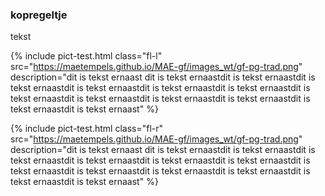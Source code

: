 <body>

### kopregeltje

<p> tekst </p>

{% include pict-test.html
  class="fl-l"
  src="https://maetempels.github.io/MAE-gf/images_wt/gf-pg-trad.png" 
  description="dit is tekst ernaast dit is tekst ernaastdit is tekst ernaastdit is tekst ernaastdit is tekst ernaastdit is tekst ernaastdit is tekst ernaastdit is tekst ernaastdit is tekst ernaastdit is tekst ernaastdit is tekst ernaastdit is tekst ernaastdit is tekst ernaast"
%}

{% include pict-test.html
  class="fl-r"
  src="https://maetempels.github.io/MAE-gf/images_wt/gf-pg-trad.png" 
  description="dit is tekst ernaast dit is tekst ernaastdit is tekst ernaastdit is tekst ernaastdit is tekst ernaastdit is tekst ernaastdit is tekst ernaastdit is tekst ernaastdit is tekst ernaastdit is tekst ernaastdit is tekst ernaastdit is tekst ernaastdit is tekst ernaast"
%}



</body>
